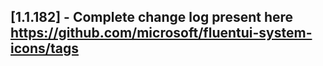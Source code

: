 ## [1.1.182] - Complete change log present here https://github.com/microsoft/fluentui-system-icons/tags